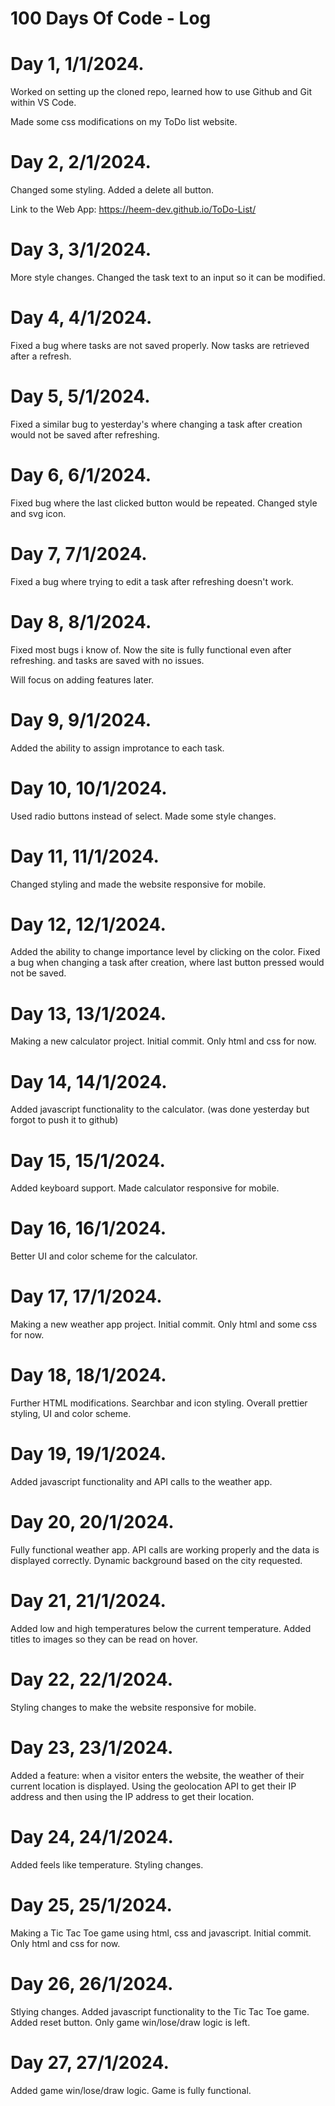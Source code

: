 # 100 Days Of Code - Log

# Day 1, 1/1/2024.

Worked on setting up the cloned repo, learned how to use Github and Git within VS Code.

Made some css modifications on my ToDo list website.

# Day 2, 2/1/2024.

Changed some styling.
Added a delete all button.

Link to the Web App: https://heem-dev.github.io/ToDo-List/

# Day 3, 3/1/2024.

More style changes.
Changed the task text to an input so it can be modified.

# Day 4, 4/1/2024.

Fixed a bug where tasks are not saved properly. Now tasks are retrieved after a refresh.

# Day 5, 5/1/2024.

Fixed a similar bug to yesterday's where changing a task after creation would not be saved after refreshing.

# Day 6, 6/1/2024.

Fixed bug where the last clicked button would be repeated.
Changed style and svg icon.

# Day 7, 7/1/2024.

Fixed a bug where trying to edit a task after refreshing doesn't work.

# Day 8, 8/1/2024.

Fixed most bugs i know of. Now the site is fully functional even after refreshing. and tasks are saved with no issues.

Will focus on adding features later.

# Day 9, 9/1/2024.

Added the ability to assign improtance to each task.

# Day 10, 10/1/2024.

Used radio buttons instead of select.
Made some style changes.

# Day 11, 11/1/2024.

Changed styling and made the website responsive for mobile.

# Day 12, 12/1/2024.

Added the ability to change importance level by clicking on the color.
Fixed a bug when changing a task after creation, where last button pressed would not be saved.

# Day 13, 13/1/2024.

Making a new calculator project.
Initial commit. Only html and css for now.

# Day 14, 14/1/2024.

Added javascript functionality to the calculator.
(was done yesterday but forgot to push it to github)

# Day 15, 15/1/2024.

Added keyboard support.
Made calculator responsive for mobile.

# Day 16, 16/1/2024.

Better UI and color scheme for the calculator.

# Day 17, 17/1/2024.

Making a new weather app project.
Initial commit. Only html and some css for now.

# Day 18, 18/1/2024.

Further HTML modifications.
Searchbar and icon styling.
Overall prettier styling, UI and color scheme.

# Day 19, 19/1/2024.

Added javascript functionality and API calls to the weather app.

# Day 20, 20/1/2024.

Fully functional weather app.
API calls are working properly and the data is displayed correctly.
Dynamic background based on the city requested.

# Day 21, 21/1/2024.

Added low and high temperatures below the current temperature.
Added titles to images so they can be read on hover.

# Day 22, 22/1/2024.

Styling changes to make the website responsive for mobile.

# Day 23, 23/1/2024.

Added a feature: when a visitor enters the website, the weather of their current location is displayed. Using the geolocation API to get their IP address and then using the IP address to get their location.

# Day 24, 24/1/2024.

Added feels like temperature.
Styling changes.

# Day 25, 25/1/2024.

Making a Tic Tac Toe game using html, css and javascript.
Initial commit. Only html and css for now.

# Day 26, 26/1/2024.

Stlying changes.
Added javascript functionality to the Tic Tac Toe game.
Added reset button.
Only game win/lose/draw logic is left.

# Day 27, 27/1/2024.

Added game win/lose/draw logic.
Game is fully functional.
